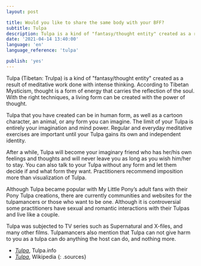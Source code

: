 ```yaml
---
layout: post

title: Would you like to share the same body with your BFF?
subtitle: Tulpa
description: Tulpa is a kind of "fantasy/thought entity" created as a result of meditative work done with intense thinking. According to Tibetan Mysticism, thought is a form of energy that carries the reflection of the soul. With the right techniques, a living form can be created with the power of thought..
date: '2021-04-14 13:40:00'
language: 'en'
language_reference: 'tulpa'

publish: 'yes'
---
```


Tulpa (Tibetan: Trulpa) is a kind of "fantasy/thought entity" created as a result of meditative work done with intense thinking. According to Tibetan Mysticism, thought is a form of energy that carries the reflection of the soul. With the right techniques, a living form can be created with the power of thought.

Tulpa that you have created can be in human form, as well as a cartoon character, an animal, or any form you can imagine. The limit of your Tulpa is entirely your imagination and mind power. Regular and everyday meditative exercises are important until your Tulpa gains its own and independent identity.

After a while, Tulpa will become your imaginary friend who has her/his own feelings and thoughts and will never leave you as long as you wish him/her to stay. You can also talk to your Tulpa without any form and let them decide if and what form they want. Practitioners recommend imposition more than visualization of Tulpa.

Although Tulpa became popular with My Little Pony’s adult fans with their Pony Tulpa creations, there are currently communities and websites for the tulpamancers or those who want to be one. Although it is controversial some practitioners have sexual and romantic interactions with their Tulpas and live like a couple.

Tulpa was subjected to TV series such as Supernatural and X-files, and many other films. Tulpamancers also mention that Tulpa can not give harm to you as a tulpa can do anything the host can do, and nothing more.


+ *[Tulpa](https://www.tulpa.info/)*, Tulpa.info
+ *[Tulpa](https://en.wikipedia.org/wiki/Tulpa)*, Wikipedia
{: .sources}
